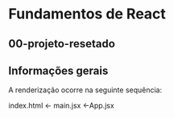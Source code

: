 # Fundamentos de React

## 00-projeto-resetado

## Informações gerais

A renderização ocorre na seguinte sequência:

index.html <- main.jsx <-App.jsx
